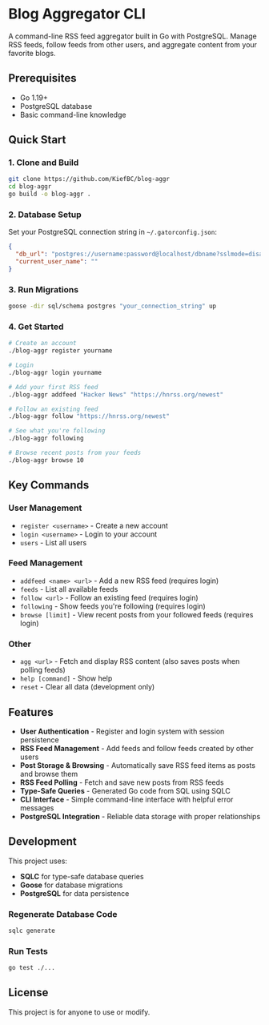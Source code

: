 # Blog Aggregator CLI

A command-line RSS feed aggregator built in Go with PostgreSQL. Manage RSS feeds, follow feeds from other users, and aggregate content from your favorite blogs.

## Prerequisites

- Go 1.19+
- PostgreSQL database
- Basic command-line knowledge

## Quick Start

### 1. Clone and Build

```bash
git clone https://github.com/KiefBC/blog-aggr
cd blog-aggr
go build -o blog-aggr .
```

### 2. Database Setup

Set your PostgreSQL connection string in `~/.gatorconfig.json`:

```json
{
  "db_url": "postgres://username:password@localhost/dbname?sslmode=disable",
  "current_user_name": ""
}
```

### 3. Run Migrations

```bash
goose -dir sql/schema postgres "your_connection_string" up
```

### 4. Get Started

```bash
# Create an account
./blog-aggr register yourname

# Login
./blog-aggr login yourname

# Add your first RSS feed
./blog-aggr addfeed "Hacker News" "https://hnrss.org/newest"

# Follow an existing feed
./blog-aggr follow "https://hnrss.org/newest"

# See what you're following
./blog-aggr following

# Browse recent posts from your feeds
./blog-aggr browse 10
```

## Key Commands

### User Management

- `register <username>` - Create a new account
- `login <username>` - Login to your account
- `users` - List all users

### Feed Management

- `addfeed <name> <url>` - Add a new RSS feed (requires login)
- `feeds` - List all available feeds
- `follow <url>` - Follow an existing feed (requires login)
- `following` - Show feeds you're following (requires login)
- `browse [limit]` - View recent posts from your followed feeds (requires login)

### Other

- `agg <url>` - Fetch and display RSS content (also saves posts when polling feeds)
- `help [command]` - Show help
- `reset` - Clear all data (development only)

## Features

- **User Authentication** - Register and login system with session persistence
- **RSS Feed Management** - Add feeds and follow feeds created by other users
- **Post Storage & Browsing** - Automatically save RSS feed items as posts and browse them
- **RSS Feed Polling** - Fetch and save new posts from RSS feeds
- **Type-Safe Queries** - Generated Go code from SQL using SQLC
- **CLI Interface** - Simple command-line interface with helpful error messages
- **PostgreSQL Integration** - Reliable data storage with proper relationships

## Development

This project uses:

- **SQLC** for type-safe database queries
- **Goose** for database migrations
- **PostgreSQL** for data persistence

### Regenerate Database Code

```bash
sqlc generate
```

### Run Tests

```bash
go test ./...
```

## License

This project is for anyone to use or modify.
